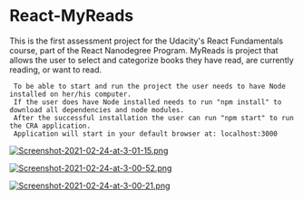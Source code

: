 # React-MyReads

This is the first assessment project for the Udacity's React Fundamentals course, part of the React Nanodegree Program.
MyReads is project that allows the user to select and categorize books they have read, are currently reading, or want to read.

```
 To be able to start and run the project the user needs to have Node installed on her/his computer.
 If the user does have Node installed needs to run "npm install" to download all dependencies and node modules.
 After the successful installation the user can run "npm start" to run the CRA application.
 Application will start in your default browser at: localhost:3000
```


[![Screenshot-2021-02-24-at-3-01-15.png](https://i.postimg.cc/L4QDdG4V/Screenshot-2021-02-24-at-3-01-15.png)](https://postimg.cc/rzWxxnrd)


[![Screenshot-2021-02-24-at-3-00-52.png](https://i.postimg.cc/nzR4JQxL/Screenshot-2021-02-24-at-3-00-52.png)](https://postimg.cc/JDXD30Gw)


[![Screenshot-2021-02-24-at-3-00-21.png](https://i.postimg.cc/KzzTJvTh/Screenshot-2021-02-24-at-3-00-21.png)](https://postimg.cc/t1K7gbDB)

